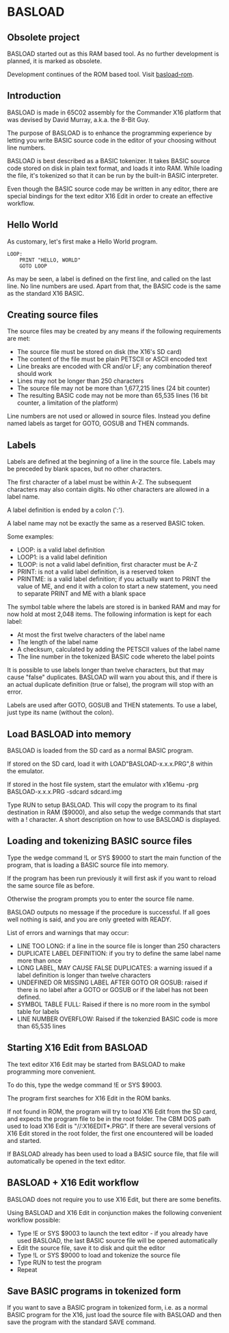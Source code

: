 # BASLOAD

## Obsolete project

BASLOAD started out as this RAM based tool. As no further development is planned, it is marked as obsolete.

Development continues of the ROM based tool. Visit [basload-rom](https://github.com/stefan-b-jakobsson/basload-rom).

## Introduction

BASLOAD is made in 65C02 assembly for the Commander X16 platform that was devised by David Murray, a.k.a. the 8-Bit Guy.

The purpose of BASLOAD is to enhance the programming experience by letting you write BASIC source code in the editor of your choosing without line numbers.

BASLOAD is best described as a BASIC tokenizer. It takes BASIC source code stored on disk in plain text format, and loads it into RAM. While loading
the file, it's tokenized so that it can be run by the built-in BASIC interpreter.

Even though the BASIC source code may be written in any editor, there are special bindings for the text editor X16 Edit in order to create an effective workflow.


## Hello World

As customary, let's first make a Hello World program.

```
LOOP:
    PRINT "HELLO, WORLD"
    GOTO LOOP
```

As may be seen, a label is defined on the first line, and called on the last line. No line numbers are used. Apart from that,
the BASIC code is the same as the standard X16 BASIC.


## Creating source files

The source files may be created by any means if the following requirements are met:

* The source file must be stored on disk (the X16's SD card)
* The content of the file must be plain PETSCII or ASCII encoded text
* Line breaks are encoded with CR and/or LF; any combination thereof should work
* Lines may not be longer than 250 characters
* The source file may not be more than 1,677,215 lines (24 bit counter)
* The resulting BASIC code may not be more than 65,535 lines (16 bit counter, a limitation of the platform)

Line numbers are not used or allowed in source files. Instead you define named labels as target for GOTO,  GOSUB and THEN commands.


## Labels

Labels are defined at the beginning of a line in the source file. Labels may be preceded by blank spaces, but no other characters.

The first character of a label must be within A-Z. The subsequent characters may also contain digits. No other characters are allowed in a label name.

A label definition is ended by a colon (':').

A label name may not be exactly the same as a reserved BASIC token.

Some examples:

* LOOP: is a valid label definition
* LOOP1: is a valid label definition
* 1LOOP: is not a valid label definition, first character must be A-Z
* PRINT: is not a valid label definition, is a reserved token
* PRINTME: is a valid label definition; if you actually want to PRINT the value of ME, and end it with a colon to start a new statement, you need to separate PRINT and ME with a blank space

The symbol table where the labels are stored is in banked RAM and may for now hold at most 2,048 items. The following information is kept for each label:

* At most the first twelve characters of the label name
* The length of the label name
* A checksum, calculated by adding the PETSCII values of the label name
* The line number in the tokenized BASIC code whereto the label points

It is possible to use labels longer than twelve characters, but that may cause "false" duplicates. BASLOAD will warn you about this, and if there is an actual duplicate definition (true or false), the program will stop with an error.

Labels are used after GOTO, GOSUB and THEN statements. To use a label, just type its name (without the colon).


## Load BASLOAD into memory

BASLOAD is loaded from the SD card as a normal BASIC program.

If stored on the SD card, load it with LOAD"BASLOAD-x.x.x.PRG",8 within the emulator.

If stored in the host file system, start the emulator with x16emu -prg BASLOAD-x.x.x.PRG -sdcard sdcard.img

Type RUN to setup BASLOAD. This will copy the program to its final destination in RAM ($9000), and also
setup the wedge commands that start with a ! character. A short description on how to use BASLOAD is displayed.


## Loading and tokenizing BASIC source files

Type the wedge command !L or SYS $9000 to start the main function of the program, that is loading a BASIC source file
into memory.

If the program has been run previously it will first ask if you want to reload the same source file as before.

Otherwise the program prompts you to enter the source file name.

BASLOAD outputs no message if the procedure is successful. If all goes well nothing is said, and you are only greeted with READY.

List of errors and warnings that may occur:

* LINE TOO LONG: if a line in the source file is longer than 250 characters
* DUPLICATE LABEL DEFINITION: if you try to define the same label name more than once
* LONG LABEL, MAY CAUSE FALSE DUPLICATES: a warning issued if a label definition is longer than twelve characters
* UNDEFINED OR MISSING LABEL AFTER GOTO OR GOSUB: raised if there is no label after a GOTO or GOSUB or if the label has not been defined.
* SYMBOL TABLE FULL: Raised if there is no more room in the symbol table for labels
* LINE NUMBER OVERFLOW: Raised if the tokenzied BASIC code is more than 65,535 lines


## Starting X16 Edit from BASLOAD

The text editor X16 Edit may be started from BASLOAD to make programming more convenient.

To do this, type the wedge command !E or SYS $9003. 

The program first searches for X16 Edit in the ROM banks.

If not found in ROM, the program will try to load X16 Edit from the SD card, and expects the program file to
be in the root folder. The CBM DOS path used to load X16 Edit is "//:X16EDIT*.PRG". If there are several versions
of X16 Edit stored in the root folder, the first one encountered will be loaded and started.

If BASLOAD already has been used to load a BASIC source file, that file will automatically be opened
in the text editor.


## BASLOAD + X16 Edit workflow

BASLOAD does not require you to use X16 Edit, but there are some benefits.

Using BASLOAD and X16 Edit in conjunction makes the following convenient workflow possible:

* Type !E or SYS $9003 to launch the text editor - if you already have used BASLOAD, the last BASIC source file will be opened automatically
* Edit the source file, save it to disk and quit the editor
* Type !L or SYS $9000 to load and tokenize the source file
* Type RUN to test the program
* Repeat


## Save BASIC programs in tokenized form

If you want to save a BASIC program in tokenized form, i.e. as a normal
BASIC program for the X16, just load the source file with BASLOAD and then
save the program with the standard SAVE command.
